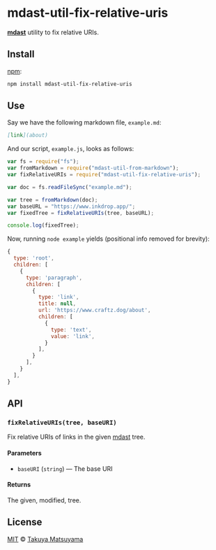 # mdast-util-fix-relative-uris

**[mdast][]** utility to fix relative URIs.

## Install

[npm][]:

```sh
npm install mdast-util-fix-relative-uris
```

## Use

Say we have the following markdown file, `example.md`:

```markdown
[link](about)
```

And our script, `example.js`, looks as follows:

```js
var fs = require("fs");
var fromMarkdown = require("mdast-util-from-markdown");
var fixRelativeURIs = require("mdast-util-fix-relative-uris");

var doc = fs.readFileSync("example.md");

var tree = fromMarkdown(doc);
var baseURL = "https://www.inkdrop.app/";
var fixedTree = fixRelativeURIs(tree, baseURL);

console.log(fixedTree);
```

Now, running `node example` yields (positional info removed for brevity):

```js
{
  type: 'root',
  children: [
    {
      type: 'paragraph',
      children: [
        {
          type: 'link',
          title: null,
          url: 'https://www.craftz.dog/about',
          children: [
            {
              type: 'text',
              value: 'link',
            }
          ],
        }
      ],
    }
  ],
}
```

## API

### `fixRelativeURIs(tree, baseURI)`

Fix relative URIs of links in the given [mdast][] tree.

#### Parameters

- `baseURI` (`string`) — The base URI

#### Returns

The given, modified, tree.

## License

[MIT][license] © [Takuya Matsuyama][author]

[mdast]: https://github.com/syntax-tree/mdast
[npm]: https://docs.npmjs.com/cli/install
[license]: LICENSE
[author]: https://www.craftz.dog/
